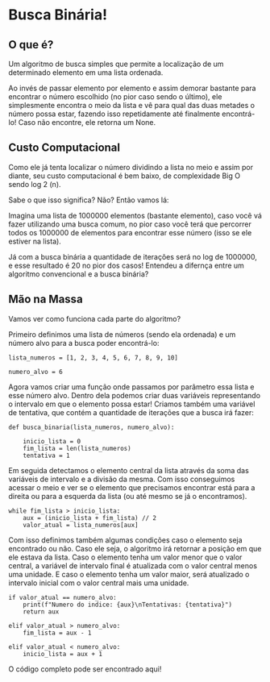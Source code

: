 # Busca Binária!
## O que é?

Um algoritmo de busca simples que permite a localização de um determinado elemento em uma lista ordenada.

Ao invés de passar elemento por elemento e assim demorar bastante para encontrar o número escolhido (no pior caso sendo o último), ele simplesmente encontra o meio da lista e vê para qual das duas metades o número possa estar, fazendo isso repetidamente até finalmente encontrá-lo! Caso não encontre, ele retorna um None.

## Custo Computacional

Como ele já tenta localizar o número dividindo a lista no meio e assim por diante, seu custo computacional é bem baixo, de complexidade Big O sendo log 2 (n). 

Sabe o que isso significa? Não? Então vamos lá:

Imagina uma lista de 1000000 elementos (bastante elemento), caso você vá fazer utilizando uma busca comum, no pior caso você terá que percorrer todos os 1000000 de elementos para encontrar esse número (isso se ele estiver na lista). 

Já com a busca binária a quantidade de iterações será no log de 1000000, e esse resultado é 20 no pior dos casos! Entendeu a difernça entre um algoritmo convencional e a busca binária?

## Mão na Massa

Vamos ver como funciona cada parte do algoritmo? 

Primeiro definimos uma lista de números (sendo ela ordenada) e um número alvo para a busca poder encontrá-lo:

```
lista_numeros = [1, 2, 3, 4, 5, 6, 7, 8, 9, 10]

numero_alvo = 6
```

Agora vamos criar uma função onde passamos por parâmetro essa lista e esse número alvo. Dentro dela podemos criar duas variáveis representando o intervalo em que o elemento possa estar!
Criamos também uma variável de tentativa, que contém a quantidade de iterações que a busca irá fazer:

```
def busca_binaria(lista_numeros, numero_alvo):
      
    inicio_lista = 0
    fim_lista = len(lista_numeros)
    tentativa = 1
```

Em seguida detectamos o elemento central da lista através da soma das variáveis de intervalo e a divisão da mesma. Com isso conseguimos acessar o meio e ver se o elemento que precisamos encontrar está para a direita ou para a esquerda da lista (ou até mesmo se já o encontramos). 

```
while fim_lista > inicio_lista:
    aux = (inicio_lista + fim_lista) // 2
    valor_atual = lista_numeros[aux]
```

Com isso definimos também algumas condições caso o elemento seja encontrado ou não. Caso ele seja, o algoritmo irá retornar a posição em que ele estava da lista. Caso o elemento tenha um valor menor que o valor central, a variável de intervalo final é atualizada com o valor central menos uma unidade. E caso o elemento tenha um valor maior, será atualizado o intervalo inicial com o valor central mais uma unidade.

```
if valor_atual == numero_alvo:
    print(f"Numero do indice: {aux}\nTentativas: {tentativa}")
    return aux
            
elif valor_atual > numero_alvo:
    fim_lista = aux - 1

elif valor_atual < numero_alvo:
    inicio_lista = aux + 1
```

O código completo pode ser encontrado aqui! 
